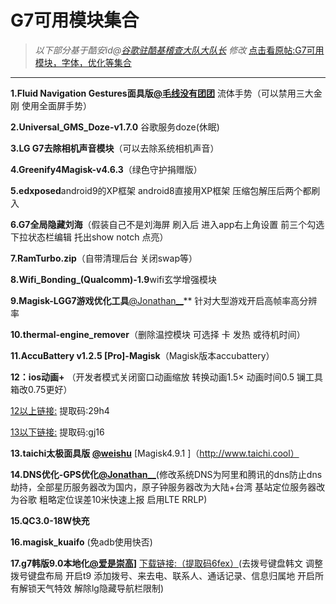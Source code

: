 **G7可用模块集合**
===
>*以下部分基于酷安id@[谷歌驻酷基稽查大队大队长](http://www.coolapk.com/u/941344) 修改*
[点击看原帖:G7可用模块，字体，优化等集合](https://www.coolapk.com/feed/11601231)
---

**1.Fluid Navigation Gestures面具版[@毛线没有团团](http://www.coolapk.com/u/570913)** 流体手势（可以禁用三大金刚 使用全面屏手势）

**2.Universal_GMS_Doze-v1.7.0** 谷歌服务doze(休眠)

**3.LG G7去除相机声音模块**（可以去除系统相机声音）

**4.Greenify4Magisk-v4.6.3**（绿色守护捐赠版）

**5.edxposed**android9的XP框架 android8直接用XP框架 压缩包解压后两个都刷入

**6.G7全局隐藏刘海**（假装自己不是刘海屏 刷入后 进入app右上角设置 前三个勾选 下拉状态栏编辑 托出show notch 点亮）

**7.RamTurbo.zip**（自带清理后台 关闭swap等）

**8.Wifi_Bonding_(Qualcomm)-1.9**wifi玄学增强模块

**9.Magisk-LGG7游戏优化工具**[@Jonathan__](http://www.coolapk.com/u/1657888)**  针对大型游戏开启高帧率高分辨率

**10.thermal-engine_remover**（删除温控模块 可选择 卡 发热 或待机时间）

**11.AccuBattery v1.2.5 [Pro]-Magisk**（Magisk版本accubattery）

**12：ios动画+** （开发者模式关闭窗口动画缩放 转换动画1.5× 动画时间0.5 镧工具箱改0.75更好）

[12以上链接:](https://pan.baidu.com/s/16otusJKN28apH7L0bBbm0Q) 提取码:29h4 

[13以下链接:](https://pan.baidu.com/s/19UAI-qdSot8gFbxSTUpbAw) 提取码:gj16 

**13.taichi太极面具版 [@weishu](http://www.coolapk.com/u/1257513)** [Magisk4.9.1 ]（http://www.taichi.cool）

**14.DNS优化-GPS优化[@Jonathan__](http://www.coolapk.com/u/1657888)**(修改系统DNS为阿里和腾讯的dns防止dns劫持，全部星历服务器改为国内，原子钟服务器改为大陆+台湾 基站定位服务器改为谷歌 粗略定位误差10米快速上报 启用LTE RRLP)

**15.QC3.0-18W快充**

**16.magisk_kuaifo** (免adb使用快否)

**17.g7韩版9.0本地化[@爱是崇高](http://www.coolapk.com/u/470620)]** [下载链接:（提取码6fex）](https://pan.baidu.com/s/1r4Y3h9bB8N2qsNhcOjI4wA)(去拨号键盘韩文 调整拨号键盘布局 开启t9 添加拨号、来去电、联系人、通话记录、信息归属地 开启所有解锁天气特效 解除lg隐藏导航栏限制)
